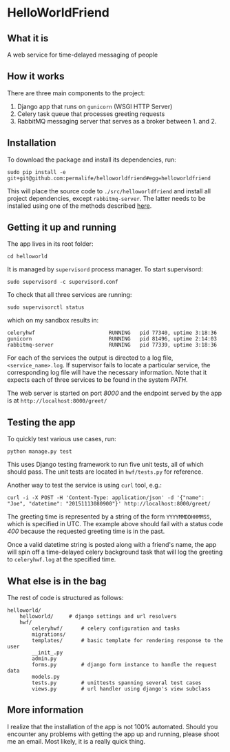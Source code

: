# HelloWorldFriend

## What it is
A web service for time-delayed messaging of people

## How it works
There are three main components to the project:

1. Django app that runs on `gunicorn` (WSGI HTTP Server)
2. Celery task queue that processes greeting requests
3. RabbitMQ messaging server that serves as a broker between 1. and 2.

## Installation

To download the package and install its dependencies, run:

```
sudo pip install -e git+git@github.com:permalife/helloworldfriend#egg=helloworldfriend
```

This will place the source code to `./src/helloworldfriend` and install all project dependencies, except `rabbitmq-server`. The latter needs to be installed using one of the methods described [here](https://www.rabbitmq.com/download.html).

## Getting it up and running

The app lives in its root folder:
```
cd helloworld
```

It is managed by `supervisord` process manager. To start supervisord:
```
sudo supervisord -c supervisord.conf
```

To check that all three services are running:
```
sudo supervisorctl status
```
which on my sandbox results in:
```
celeryhwf                        RUNNING   pid 77340, uptime 3:18:36
gunicorn                         RUNNING   pid 81496, uptime 2:14:03
rabbitmq-server                  RUNNING   pid 77339, uptime 3:18:36
```
For each of the services the output is directed to a log file, `<service_name>.log`. If supervisor fails to locate a particular service, the corresponding log file will have the necessary information. Note that it expects each of three services to be found in the system *PATH*.

The web server is started on port *8000* and the endpoint served by the app is at `http://localhost:8000/greet/`

## Testing the app
To quickly test various use cases, run:
```
python manage.py test
```

This uses Django testing framework to run five unit tests, all of which should pass. The unit tests are located in `hwf/tests.py` for reference.

Another way to test the service is using `curl` tool, e.g.:
```
curl -i -X POST -H 'Content-Type: application/json' -d '{"name": "Joe", "datetime": "20151113080900"}' http://localhost:8000/greet/
```

The greeting time is represented by a string of the form `YYYYMMDDHHMMSS`, which is specified in UTC. The example above should fail with a status code *400* because the requested greeting time is in the past.

Once a valid datetime string is posted along with a friend's name, the app will spin off a time-delayed celery background task that will log the greeting to `celeryhwf.log` at the specified time.

## What else is in the bag
The rest of code is structured as follows:
```
helloworld/
    helloworld/		# django settings and url resolvers
    hwf/
        celeryhwf/      # celery configuration and tasks
        migrations/
        templates/      # basic template for rendering response to the user
        __init_.py
        admin.py
        forms.py        # django form instance to handle the request data
        models.py
        tests.py        # unittests spanning several test cases
        views.py        # url handler using django's view subclass  
```

## More information
I realize that the installation of the app is not 100% automated. Should you encounter any problems with getting the app up and running, please shoot me an email. Most likely, it is a really quick thing.
